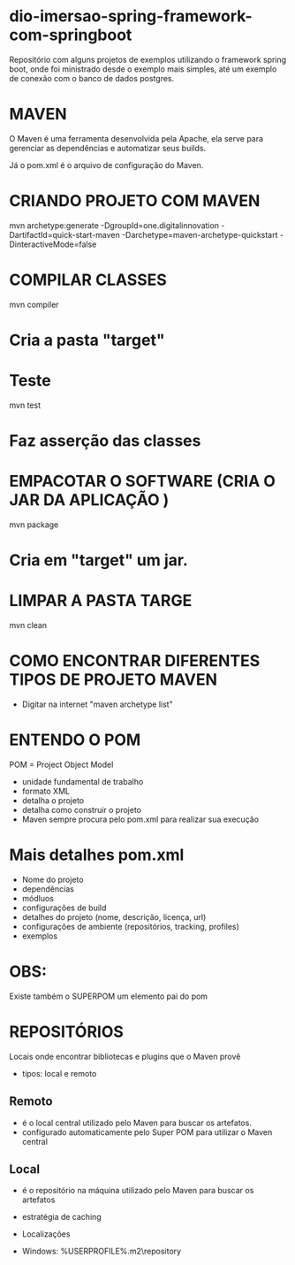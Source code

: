 # dio-imersao-spring-framework-com-springboot
Repositório com alguns projetos de exemplos utilizando o framework spring boot, onde foi ministrado desde o exemplo mais simples, até um exemplo de conexão com o banco de dados postgres.

# MAVEN

O Maven é uma ferramenta desenvolvida pela Apache, ela serve para gerenciar as dependências e automatizar seus builds.

Já o pom.xml é o arquivo de configuração do Maven.

# CRIANDO PROJETO COM MAVEN

mvn archetype:generate -DgroupId=one.digitalinnovation -DartifactId=quick-start-maven -Darchetype=maven-archetype-quickstart -DinteractiveMode=false

# COMPILAR CLASSES
mvn compiler
# Cria a pasta "target"

# Teste
mvn test
# Faz asserção das classes

# EMPACOTAR O SOFTWARE (CRIA O JAR DA APLICAÇÃO )
mvn package
# Cria em "target" um jar.

# LIMPAR A PASTA TARGE
mvn clean

# COMO ENCONTRAR DIFERENTES TIPOS DE PROJETO MAVEN
* Digitar na internet "maven archetype list"

# ENTENDO O POM
POM = Project Object Model
- unidade fundamental de trabalho
- formato XML
- detalha o projeto
- detalha como construir o projeto
- Maven sempre procura pelo pom.xml para realizar sua execução

# Mais detalhes pom.xml
- Nome do projeto
- dependências
- módluos
- configurações de build
- detalhes do projeto (nome, descrição, licença, url)
- configurações de ambiente (repositórios, tracking, profiles)
- exemplos

# OBS:
Existe também o SUPERPOM um elemento pai do pom

# REPOSITÓRIOS
Locais onde encontrar bibliotecas e plugins que o Maven provê
- tipos: local e remoto

## Remoto
- é o local central utilizado pelo Maven para buscar os artefatos.
- configurado automaticamente pelo Super POM para utilizar o Maven central

## Local
- é o repositório na máquina utilizado pelo Maven para buscar os artefatos

- estratégia de caching
- Localizações
- Windows: %USERPROFILE%\.m2\repository

